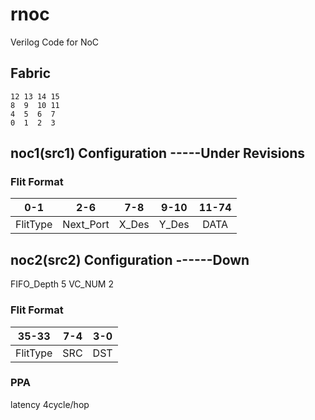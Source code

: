 # rnoc
Verilog Code for NoC

## Fabric
```
12 13 14 15
8  9  10 11
4  5  6  7
0  1  2  3
```

## noc1(src1) Configuration -----Under Revisions
### Flit Format
|0-1   |    2-6    |   7-8  | 9-10  |11-74|
| :-: | :-: | :-: | :-: | :-: |
|FlitType| Next_Port| X_Des| Y_Des |DATA

## noc2(src2) Configuration ------Down
FIFO_Depth 5
VC_NUM   2

### Flit Format
|35-33 | 7-4 | 3-0 |
| :-: | :-: | :-: |
|FlitType | SRC | DST |


### PPA
latency 4cycle/hop